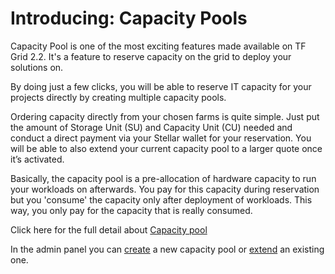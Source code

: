 # Introducing: Capacity Pools

Capacity Pool is one of the most exciting features made available on TF Grid 2.2. It's a feature to reserve capacity on the grid to deploy your solutions on.

By doing just a few clicks, you will be able to reserve IT capacity for your projects directly by creating multiple capacity pools. 

Ordering capacity directly from your chosen farms is quite simple. Just put the amount of Storage Unit (SU) and Capacity Unit (CU) needed and conduct a direct payment via your Stellar wallet for your reservation. You will be able to also extend your current capacity pool to a larger quote once it’s activated.

Basically, the capacity pool is a pre-allocation of hardware capacity to run your workloads on afterwards. You pay for this capacity during reservation but you 'consume' the capacity only after deployment of workloads. This way, you only pay for the capacity that is really consumed.


Click here for the full detail about [Capacity pool](capacity_pool.md)

In the admin panel you can [create](3bot_capacity_new.md) a new capacity pool or [extend](./3bot_capacity_extend) an existing one.
